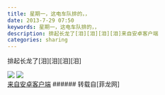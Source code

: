 ```yaml
---
title: 星期一，这电车队排的，，
date: 2013-7-29 07:50
keywords: 星期一，这电车队排的，，
description: 排起长龙了[泪][泪][泪][泪]来自安卓客户端
categories: sharing
---
```

<td class="t_f" id="postmessage_28775">

排起长龙了[泪][泪][泪][泪]

<img aid="10215" data-cf-modified-784e2550f35d2a2e3e15ddbe-="" file="data/attachment/forum/201307/29/20130729075031_54271.jpg" id="aimg_10215" inpost="1" onclick="" onmouseover="" src="http://www.flw.ph/data/attachment/forum/201307/29/20130729075031_54271.jpg" thumbimg="1" zoomfile="data/attachment/forum/201307/29/20130729075031_54271.jpg"/>



<img aid="10216" data-cf-modified-784e2550f35d2a2e3e15ddbe-="" file="data/attachment/forum/201307/29/20130729075034_39983.jpg" id="aimg_10216" inpost="1" onclick="" onmouseover="" src="http://www.flw.ph/data/attachment/forum/201307/29/20130729075034_39983.jpg" thumbimg="1" zoomfile="data/attachment/forum/201307/29/20130729075034_39983.jpg"/>


<br/>
<a href="http://www.flw.ph//mobcent/download/down.php" target="_blank">来自安卓客户端</a></td>
###### 转载自[菲龙网]